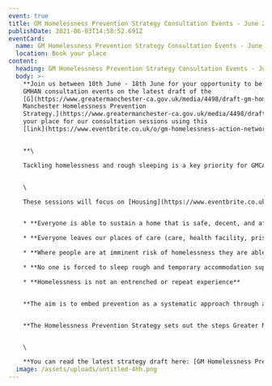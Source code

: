 ```yaml
---
event: true
title: GM Homelessness Prevention Strategy Consultation Events - June 2021
publishDate: 2021-06-03T14:58:52.691Z
eventCard:
  name: GM Homelessness Prevention Strategy Consultation Events - June 2021
  location: Book your place
content:
  heading: GM Homelessness Prevention Strategy Consultation Events - June 2021
  body: >-
    **Join us between 10th June - 18th June for your opportunity to be part of
    GMHAN consultation events on the latest draft of the
    [G](https://www.greatermanchester-ca.gov.uk/media/4498/draft-gm-homelessness-prevention-strategy.pdf)**[reater
    Manchester Homelessness Prevention
    Strategy.](https://www.greatermanchester-ca.gov.uk/media/4498/draft-gm-homelessness-prevention-strategy.pdf)  **Book
    your place for our consultation sessions using this
    [link](https://www.eventbrite.co.uk/o/gm-homelessness-action-network-16577907683).**


    **\

    Tackling homelessness and rough sleeping is a key priority for GMCA and organisations across Greater Manchester as well as GMHAN Network.** 


    \

    These sessions will focus on [Housing](https://www.eventbrite.co.uk/e/gmhan-homelessness-prevention-strategy-consultation-on-housing-tickets-157808243705),  [Transitions](https://www.eventbrite.co.uk/e/gmhan-homelessness-prevention-strategy-consultation-on-transitions-tickets-157830422041?aff=ebdsoporgprofile), [Participation & Involvement](https://www.eventbrite.co.uk/e/gmhan-homelessness-prevention-strategy-consultation-on-participation-tickets-157850859169), [People & Equalities](https://www.eventbrite.co.uk/e/han-homelessness-prevention-strategy-consultation-on-peopleequalities-tickets-157846851181), [Partnerships](https://www.eventbrite.co.uk/e/gmhan-homelessness-prevention-strategy-consultation-on-partnerships-tickets-157949425985) and [Person-Centred Approaches](https://www.eventbrite.co.uk/e/gmhan-homelessness-prevention-strategy-consultation-on-person-centred-tickets-157955829137) and where they each sit in the strategy’s objectives which are set out as:


    * **Everyone is able to sustain a home that is safe, decent, and affordable**

    * **Everyone leaves our places of care (care, health facility, prison, asylum) with a safe place to go**

    * **Where people are at imminent risk of homelessness they are able to access quality advice, advocacy, and support**

    * **No one is forced to sleep rough and temporary accommodation supports respite, recovery and re-connection**

    * **Homelessness is not an entrenched or repeat experience**


    **The aim is to embed prevention as a systematic approach through all Greater Manchester services with a specific focus on the stages at which people may be at risk of homelessness or repeat homelessness.**


    **The Homelessness Prevention Strategy sets out the steps Greater Manchester needs to take over the next five years to help tackle homelessness and rough sleeping in Greater Manchester.**  


    \

    **You can read the latest strategy draft here: [GM Homelessness Prevention Strategy](https://www.greatermanchester-ca.gov.uk/media/4498/draft-gm-homelessness-prevention-strategy.pdf) and book your place for our consultation sessions using this [link](https://www.eventbrite.co.uk/o/gm-homelessness-action-network-16577907683).**
  image: /assets/uploads/untitled-4hh.png
---
```

